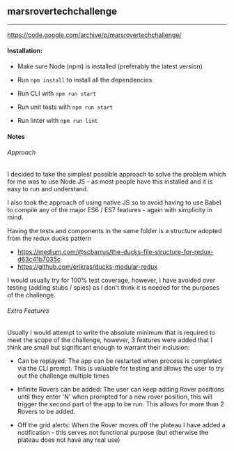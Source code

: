 ## marsrovertechchallenge
------
https://code.google.com/archive/p/marsrovertechchallenge/

#### Installation:

- Make sure Node (npm) is installed (preferably the latest version)
- Run `npm install` to install all the dependencies

- Run CLI with `npm run start`
- Run unit tests with `npm run start`
- Run linter with `npm run lint`
 
#### Notes

###### Approach

I decided to take the simplest possible approach to solve the problem which for me was 
to use Node JS - as most people have this installed and it is easy to run and understand.

I also took the approach of using native JS so to avoid having to use Babel to compile any of the 
major ES6 / ES7 features - again with simplicity in mind.

Having the tests and components in the same folder is a structure adopted from the redux ducks pattern
 - https://medium.com/@scbarrus/the-ducks-file-structure-for-redux-d63c41b7035c
 - https://github.com/erikras/ducks-modular-redux
 
I would usually try for 100% test coverage, however, I have avoided over testing (adding stubs / spies) as 
I don't think it is needed for the purposes of the challenge.

###### Extra Features

Usually I would attempt to write the absolute minimum that is required to meet the scope of the challenge,
however, 3 features were added that I think are small but significant enough to warrant their inclusion:

- Can be replayed:
    The app can be restarted when process is completed via the CLI prompt.
    This is valuable for testing and allows the user to try out the challenge multiple times

- Infinite Rovers can be added:
    The user can keep adding Rover positions until they enter 'N' when prompted
    for a new rover position, this will trigger the second part of the app to be run.
    This allows for more than 2 Rovers to be added.

- Off the grid alerts:
    When the Rover moves off the plateau I have added a notification - this serves not functional purpose 
    (but otherwise the plateau does not have any real use)
    
